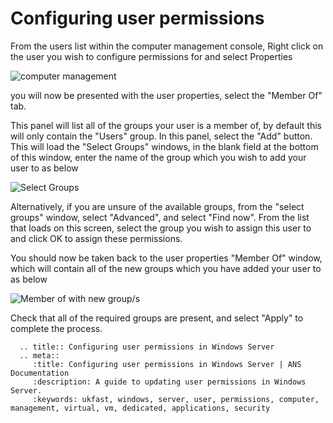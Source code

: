 # Configuring user permissions

From the users list within the computer management console, Right click on the user you wish to configure permissions for and select Properties

![computer management](Files/Permissions/computermanagementuserscontextmenu.png)

you will now be presented with the user properties, select the "Member Of" tab.

This panel will list all of the groups your user is a member of, by default this will only contain the "Users" group. In this panel, select the "Add" button. This will load the "Select Groups" windows, in the blank field at the bottom of this window, enter the name of the group which you wish to add your user to as below

![Select Groups](Files/Permissions/premadegroupentered.png)

Alternatively, if you are unsure of the available groups, from the "select groups" window, select "Advanced", and select "Find now". From the list that loads on this screen, select the group you wish to assign this user to and click OK to assign these permissions.

You should now be taken back to the user properties "Member Of" window, which will contain all of the new groups which you have added your user to as below

![Member of with new group/s](Files/Permissions/propertiesmemberof.png)

Check that all of the required groups are present, and select "Apply" to complete the process.
```eval_rst
  .. title:: Configuring user permissions in Windows Server
  .. meta::
     :title: Configuring user permissions in Windows Server | ANS Documentation
     :description: A guide to updating user permissions in Windows Server.
     :keywords: ukfast, windows, server, user, permissions, computer, management, virtual, vm, dedicated, applications, security
